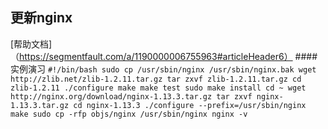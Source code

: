 ## 更新nginx
  [帮助文档]（https://segmentfault.com/a/1190000006755963#articleHeader6）
####实例演习
  `#!/bin/bash
  sudo cp /usr/sbin/nginx /usr/sbin/nginx.bak
  wget http://zlib.net/zlib-1.2.11.tar.gz
  tar zxvf zlib-1.2.11.tar.gz
  cd zlib-1.2.11
  ./configure
  make
  make test
  sudo make install
  cd ~
  wget http://nginx.org/download/nginx-1.13.3.tar.gz
  tar zxvf nginx-1.13.3.tar.gz
  cd nginx-1.13.3
  ./configure --prefix=/usr/sbin/nginx
  make
  sudo cp -rfp objs/nginx /usr/sbin/nginx
  nginx -v`
